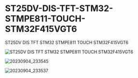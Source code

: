 # ST25DV-DIS-TFT-STM32-STMPE811-TOUCH-STM32F415VGT6
ST25DV DIS TFT STM32 STMPE811  TOUCH STM32F415VGT6

![ST25DV DIS TFT STM32 STMPE811  TOUCH STM32F415VGT6](https://github.com/offpic/ST25DV-DIS-TFT-STM32-STMPE811-TOUCH-STM32F415VGT6/assets/31142397/840b69e6-4bf5-40b4-8ce2-7063f27735e4)

![20230904_233545](https://github.com/offpic/ST25DV-DIS-TFT-STM32-STMPE811-TOUCH-STM32F415VGT6/assets/31142397/351bdd8e-a24e-463a-b316-e921a3580143)

![20230904_233537](https://github.com/offpic/ST25DV-DIS-TFT-STM32-STMPE811-TOUCH-STM32F415VGT6/assets/31142397/c65fafd4-64dd-48a1-a2cc-52cc1797b850)
